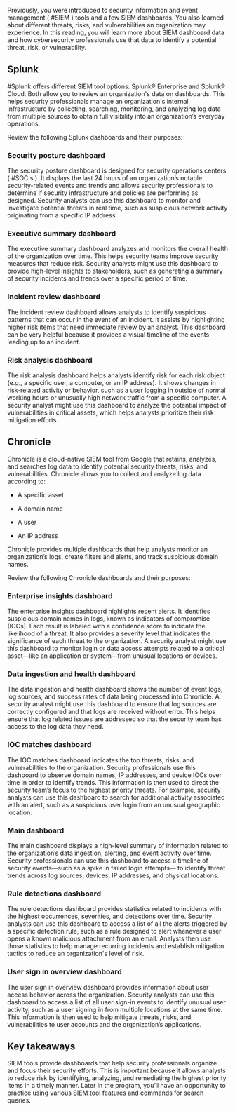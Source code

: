 Previously, you were introduced to security information and event management ( #SIEM ) tools and a few SIEM dashboards. You also learned about different threats, risks, and vulnerabilities an organization may experience. In this reading, you will learn more about SIEM dashboard data and how cybersecurity professionals use that data to identify a potential threat, risk, or vulnerability.

## Splunk

#Splunk offers different SIEM tool options: Splunk® Enterprise and Splunk® Cloud. Both allow you to review an organization's data on dashboards. This helps security professionals manage an organization's internal infrastructure by collecting, searching, monitoring, and analyzing log data from multiple sources to obtain full visibility into an organization’s everyday operations. 

Review the following Splunk dashboards and their purposes:

### **Security posture dashboard**

The security posture dashboard is designed for security operations centers ( #SOC s ). It displays the last 24 hours of an organization’s notable security-related events and trends and allows security professionals to determine if security infrastructure and policies are performing as designed. Security analysts can use this dashboard to monitor and investigate potential threats in real time, such as suspicious network activity originating from a specific IP address.

### **Executive summary dashboard**

The executive summary dashboard analyzes and monitors the overall health of the organization over time. This helps security teams improve security measures that reduce risk. Security analysts might use this dashboard to provide high-level insights to stakeholders, such as generating a summary of security incidents and trends over a specific period of time.

### **Incident review dashboard**

The incident review dashboard allows analysts to identify suspicious patterns that can occur in the event of an incident. It assists by highlighting higher risk items that need immediate review by an analyst. This dashboard can be very helpful because it provides a visual timeline of the events leading up to an incident.

### **Risk analysis dashboard**

The risk analysis dashboard helps analysts identify risk for each risk object (e.g., a specific user, a computer, or an IP address). It shows changes in risk-related activity or behavior, such as a user logging in outside of normal working hours or unusually high network traffic from a specific computer. A security analyst might use this dashboard to analyze the potential impact of vulnerabilities in critical assets, which helps analysts prioritize their risk mitigation efforts.

## Chronicle

Chronicle is a cloud-native SIEM tool from Google that retains, analyzes, and searches log data to identify potential security threats, risks, and vulnerabilities. Chronicle allows you to collect and analyze log data according to: 

- A specific asset
    
- A domain name
    
- A user
    
- An IP address
    

Chronicle provides multiple dashboards that help analysts monitor an organization’s logs, create filters and alerts, and track suspicious domain names. 

Review the following Chronicle dashboards and their purposes:

### **Enterprise insights dashboard**

The enterprise insights dashboard highlights recent alerts. It identifies suspicious domain names in logs, known as indicators of compromise (IOCs). Each result is labeled with a confidence score to indicate the likelihood of a threat. It also provides a severity level that indicates the significance of each threat to the organization. A security analyst might use this dashboard to monitor login or data access attempts related to a critical asset—like an application or system—from unusual locations or devices.

### **Data ingestion and health** **dashboard**

The data ingestion and health dashboard shows the number of event logs, log sources, and success rates of data being processed into Chronicle. A security analyst might use this dashboard to ensure that log sources are correctly configured and that logs are received without error. This helps ensure that log related issues are addressed so that the security team has access to the log data they need.

### **IOC** **matches** **dashboard**

The IOC matches dashboard indicates the top threats, risks, and vulnerabilities to the organization. Security professionals use this dashboard to observe domain names, IP addresses, and device IOCs over time in order to identify trends. This information is then used to direct the security team’s focus to the highest priority threats. For example, security analysts can use this dashboard to search for additional activity associated with an alert, such as a suspicious user login from an unusual geographic location.

### **Main** **dashboard**

The main dashboard displays a high-level summary of information related to the organization’s data ingestion, alerting, and event activity over time. Security professionals can use this dashboard to access a timeline of security events—such as a spike in failed login attempts— to identify threat trends across log sources, devices, IP addresses, and physical locations.

### **Rule detections** **dashboard**

The rule detections dashboard provides statistics related to incidents with the highest occurrences, severities, and detections over time. Security analysts can use this dashboard to access a list of all the alerts triggered by a specific detection rule, such as a rule designed to alert whenever a user opens a known malicious attachment from an email. Analysts then use those statistics to help manage recurring incidents and establish mitigation tactics to reduce an organization's level of risk.

### **User sign in overview** **dashboard**

The user sign in overview dashboard provides information about user access behavior across the organization. Security analysts can use this dashboard to access a list of all user sign-in events to identify unusual user activity, such as a user signing in from multiple locations at the same time. This information is then used to help mitigate threats, risks, and vulnerabilities to user accounts and the organization’s applications.

## Key takeaways

SIEM tools provide dashboards that help security professionals organize and focus their security efforts. This is important because it allows analysts to reduce risk by identifying, analyzing, and remediating the highest priority items in a timely manner. Later in the program, you’ll have an opportunity to practice using various SIEM tool features and commands for search queries.